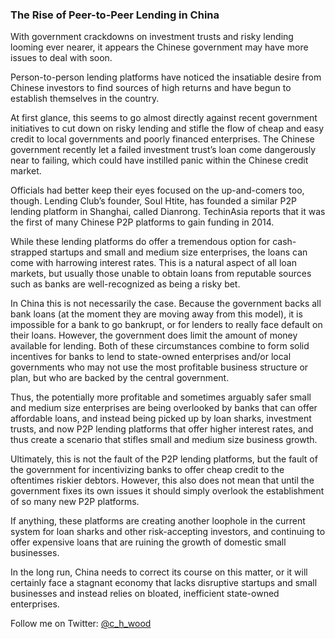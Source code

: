 ### The Rise of Peer-to-Peer Lending in China

With government crackdowns on investment trusts and risky lending looming ever nearer, it appears the Chinese government may have more issues to deal with soon.

Person-to-person lending platforms have noticed the insatiable desire from Chinese investors to find sources of high returns and have begun to establish themselves in the country.

At first glance, this seems to go almost directly against recent government initiatives to cut down on risky lending and stifle the flow of cheap and easy credit to local governments and poorly financed enterprises. The Chinese government recently let a failed investment trust’s loan come dangerously near to failing, which could have instilled panic within the Chinese credit market.

Officials had better keep their eyes focused on the up-and-comers too, though. Lending Club’s founder, Soul Htite, has founded a similar P2P lending platform in Shanghai, called Dianrong. TechinAsia reports that it was the first of many Chinese P2P platforms to gain funding in 2014.

While these lending platforms do offer a tremendous option for cash-strapped startups and small and medium size enterprises, the loans can come with harrowing interest rates. This is a natural aspect of all loan markets, but usually those unable to obtain loans from reputable sources such as banks are well-recognized as being a risky bet.

In China this is not necessarily the case. Because the government backs all bank loans (at the moment they are moving away from this model), it is impossible for a bank to go bankrupt, or for lenders to really face default on their loans. However, the government does limit the amount of money available for lending. Both of these circumstances combine to form solid incentives for banks to lend to state-owned enterprises and/or local governments who may not use the most profitable business structure or plan, but who are backed by the central government.

Thus, the potentially more profitable and sometimes arguably safer small and medium size enterprises are being overlooked by banks that can offer affordable loans, and instead being picked up by loan sharks, investment trusts, and now P2P lending platforms that offer higher interest rates, and thus create a scenario that stifles small and medium size business growth.

Ultimately, this is not the fault of the P2P lending platforms, but the fault of the government for incentivizing banks to offer cheap credit to the oftentimes riskier debtors. However, this also does not mean that until the government fixes its own issues it should simply overlook the establishment of so many new P2P platforms.

If anything, these platforms are creating another loophole in the current system for loan sharks and other risk-accepting investors, and continuing to offer expensive loans that are ruining the growth of domestic small businesses.

In the long run, China needs to correct its course on this matter, or it will certainly face a stagnant economy that lacks disruptive startups and small businesses and instead relies on bloated, inefficient state-owned enterprises.

Follow me on Twitter: [@c_h_wood](https://twitter.com/C_H_Wood)
